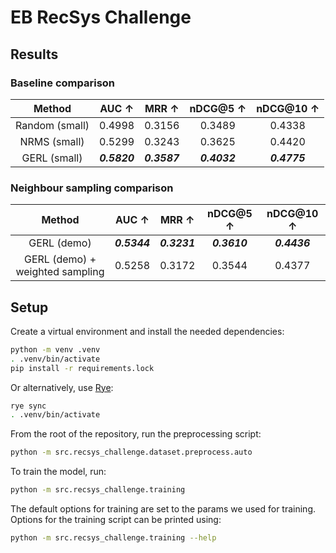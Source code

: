 # EB RecSys Challenge

## Results

### Baseline comparison

|     Method     |    AUC ↑     |    MRR ↑     |   nDCG@5 ↑   |  nDCG@10 ↑   |
| :------------: | :----------: | :----------: | :----------: | :----------: |
| Random (small) |    0.4998    |    0.3156    |    0.3489    |    0.4338    |
|  NRMS (small)  |    0.5299    |    0.3243    |    0.3625    |    0.4420    |
|  GERL (small)  | **_0.5820_** | **_0.3587_** | **_0.4032_** | **_0.4775_** |

### Neighbour sampling comparison

|             Method              |    AUC ↑     |    MRR ↑     |   nDCG@5 ↑   |  nDCG@10 ↑   |
| :-----------------------------: | :----------: | :----------: | :----------: | :----------: |
|           GERL (demo)           | **_0.5344_** | **_0.3231_** | **_0.3610_** | **_0.4436_** |
| GERL (demo) + weighted sampling |    0.5258    |    0.3172    |    0.3544    |    0.4377    |

## Setup

Create a virtual environment and install the needed dependencies:

```sh
python -m venv .venv
. .venv/bin/activate
pip install -r requirements.lock
```

Or alternatively, use [Rye](https://rye.astral.sh/):

```sh
rye sync
. .venv/bin/activate
```

From the root of the repository, run the preprocessing script:

```sh
python -m src.recsys_challenge.dataset.preprocess.auto
```

To train the model, run:

```sh
python -m src.recsys_challenge.training
```

The default options for training are set to the params we used for training.
Options for the training script can be printed using:

```sh
python -m src.recsys_challenge.training --help
```
